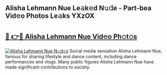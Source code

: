 ## Alisha Lehmann Nue Le𝚊k𝚎d N𝚞𝚍e - Part-bea Vid𝚎o Photos Le𝚊ks YXzOX

# <h2><a href="http://fb4xdce.evod.top/?m=Alisha+Lehmann+Nue">🔗 👉🔴 Alisha Lehmann Nue Vid𝚎o Ph𝚘t𝚘s</a></h2>

[![Alisha Lehmann Nue N𝚞d𝚎s](https://i.imgur.com/8V9OHl7.gif)](http://fb4xdce.evod.top/?m=Alisha+Lehmann+Nue)
Social media sensation Alisha Lehmann Nue, famous for sharing lifestyle and dance content, including dance performances and vlogs. Many public figures Alisha Lehmann Nue have made significant contributions to society. 
